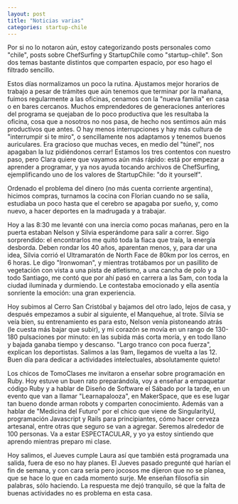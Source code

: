 ```yaml
---
layout: post
title: "Noticias varias"
categories: startup-chile
---
```


Por si no lo notaron aún, estoy categorizando posts personales como "chile",
posts sobre ChefSurfing y StartupChile como "startup-chile". Son dos temas
bastante distintos que comparten espacio, por eso hago el filtrado sencillo.

Estos días normalizamos un poco la rutina. Ajustamos mejor horarios de trabajo
a pesar de trámites que aún tenemos que terminar por la mañana, fuimos
regularmente a las oficinas, cenamos con la "nueva familia" en casa o en bares
cercanos. Muchos emprendedores de generaciones anteriores del programa se
quejaban de lo poco productiva que les resultaba la oficina, cosa que a
nosotros no nos pasa, de hecho nos sentimos aún más productivos que antes. O
hay menos interrupciones y hay más cultura de "interrumpir si te miro", o
sencillamente nos adaptamos y tenemos buenos auriculares. Era gracioso que
muchas veces, en medio del "túnel", nos apagaban la luz pidiéndonos cerrar!
Estamos los tres contentos con nuestro paso, pero Clara quiere que vayamos aún
más rápido: está por empezar a aprender a programar, y ya nos ayuda tocando
archivos de ChefSurfing, ejemplificando uno de los valores de StartupChile:
"do it yourself".

Ordenado el problema del dinero (no más cuenta corriente argentina), hicimos
compras, turnamos la cocina con Florian cuando no se salía, estudiaba un poco
hasta que el cerebro se apagaba por sueño, y, como nuevo, a hacer deportes en
la madrugada y a trabajar.

Hoy a las 8:30 me levanté con una inercia como pocas mañanas, pero en la
puerta estaban Nelson y Silvia esperándome para salir a correr. Sigo
sorprendido: el encontrarlos me quitó toda la fiaca que traía, la energía
desborda. Deben rondar los 40 años, aparentan menos, y, para dar una idea,
Silvia corrió el Ultramaratón de North Face de 80km por los cerros, en 6
horas. Le digo "Ironwoman", y mientras trotábamos por un pasillito de
vegetación con vista a una pista de atletismo, a una cancha de polo y a todo
Santiago, me contó que por ahí pasó en carrera a las 5am, con toda la ciudad
iluminada y durmiendo. Le contestaba emocionado y ella asentía sonriente la
emoción: una gran experiencia.

Hoy subimos al Cerro San Cristóbal y bajamos del otro lado, lejos de casa, y
después empezamos a subir al siguiente, el Manquehue, al trote. Silvia se veía
bien, su entrenamiento es para esto, Nelson venía pistoneando atrás (le cuesta
más bajar que subir), y mi corazón se movía en un rango de 130-180 pulsaciones
por minuto: en las subida más corta moría, y en todo llano y bajada ganaba
tiempo y descanso. "Largo tranco con poca fuerza", explican los deportistas.
Salimos a las 9am, llegamos de vuelta a las 12. Buen día para dedicar a
actividades intelectuales, absolutamente quieto!

Los chicos de TomoClases me invitaron a enseñar sobre programación en Ruby.
Hoy estuve un buen rato preparándola, voy a enseñar a empaquetar código Ruby y
a hablar de Diseño de Software el Sábado por la tarde, en un evento que van a
llamar "Learnapalooza", en MakerSpace, que es ese lugar tan bueno donde arman
robots y comparten conocimiento. Además van a hablar de "Medicina del Futuro"
por el chico que viene de SingularityU, programación Javascript y Rails para
principiantes, cómo hacer cerveza artesanal, entre otras que seguro se van a
agregar. Seremos alrededor de 100 personas. Va a estar ESPECTACULAR, y yo ya
estoy sintiendo que aprendo mientras preparo mi clase.

Hoy salimos, el Jueves cumple Laura así que también está programada una
salida, fuera de eso no hay planes. El Jueves pasado pregunté qué harían el
fin de semana, y con cara seria pero jocosos me dijeron que no se planea, que
se hace lo que en cada momento surje. Me enseñan filosofía sin palabras, sólo
haciendo. La respuesta me dejó tranquilo, sé que la falta de buenas
actividades no es problema en esta casa.
